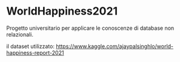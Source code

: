 # WorldHappiness2021
Progetto universitario per applicare le conoscenze di database non relazionali.

il dataset utilizzato: https://www.kaggle.com/ajaypalsinghlo/world-happiness-report-2021
